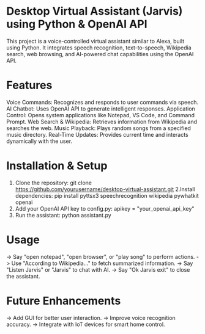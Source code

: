 # Desktop Virtual Assistant (Jarvis) using Python & OpenAI API
This project is a voice-controlled virtual assistant similar to Alexa, built using Python. It integrates speech recognition, text-to-speech, Wikipedia search, web browsing, and AI-powered chat capabilities using the OpenAI API.

# Features
Voice Commands: Recognizes and responds to user commands via speech.
AI Chatbot: Uses OpenAI API to generate intelligent responses.
Application Control: Opens system applications like Notepad, VS Code, and Command Prompt.
Web Search & Wikipedia: Retrieves information from Wikipedia and searches the web.
Music Playback: Plays random songs from a specified music directory.
Real-Time Updates: Provides current time and interacts dynamically with the user.
# Installation & Setup
1. Clone the repository:
   git clone https://github.com/yourusername/desktop-virtual-assistant.git
2.Install dependencies:
  pip install pyttsx3 speechrecognition wikipedia pywhatkit openai
3. Add your OpenAI API key to config.py:
   apikey = "your_openai_api_key"
4. Run the assistant:
   python assistant.py
# Usage
  -> Say "open notepad", "open browser", or "play song" to perform actions.
  -> Use "According to Wikipedia..." to fetch summarized information.
  -> Say "Listen Jarvis" or "Jarvis" to chat with AI.
  -> Say "Ok Jarvis exit" to close the assistant.
# Future Enhancements
 ->  Add GUI for better user interaction.
 ->  Improve voice recognition accuracy.
 ->  Integrate with IoT devices for smart home control.
